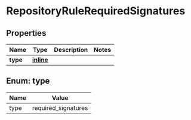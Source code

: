 
# RepositoryRuleRequiredSignatures

## Properties
Name | Type | Description | Notes
------------ | ------------- | ------------- | -------------
**type** | [**inline**](#Type) |  | 


<a id="Type"></a>
## Enum: type
Name | Value
---- | -----
type | required_signatures



